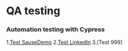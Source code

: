 # QA testing
### Automation testing with Cypress
1.[Test SauseDemo](https://github.com/Veaceslav85/QA-Testing/tree/QA_Cypress/cypress/e2e/TesteSaucedemo)
2.[Test LinkedIn](https://github.com/Veaceslav85/QA-Testing/tree/QA_Cypress/cypress/e2e/TesteLinkedIn)
3.[Test 999]
